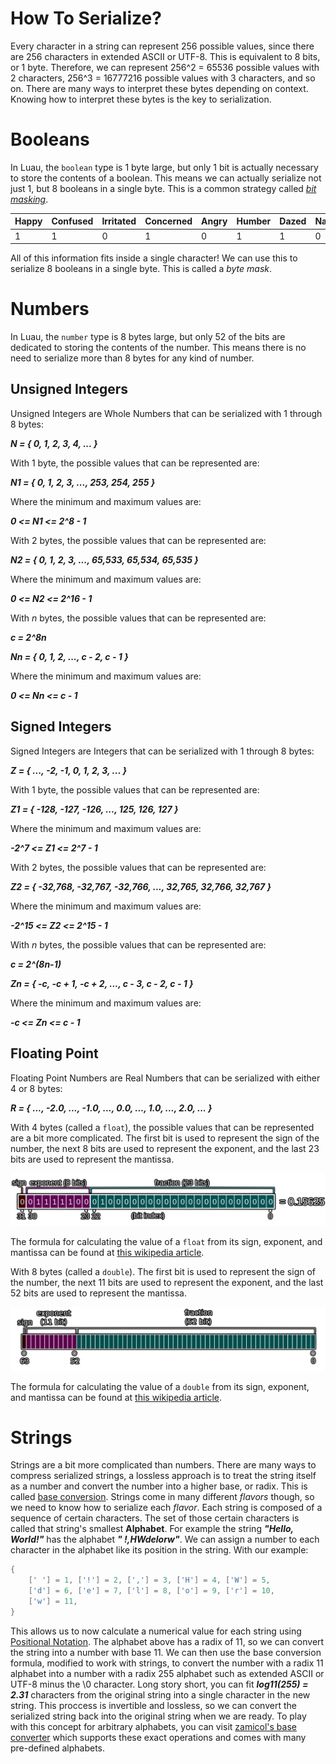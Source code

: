 # How To Serialize?

Every character in a string can represent 256 possible values, since there are 256 characters in extended ASCII or UTF-8. This is equivalent to 8 bits, or 1 byte. Therefore, we can represent 256^2 = 65536 possible values with 2 characters, 256^3 = 16777216 possible values with 3 characters, and so on. There are many ways to interpret these bytes depending on context. Knowing how to interpret these bytes is the key to serialization.

# Booleans

In Luau, the `boolean` type is 1 byte large, but only 1 bit is actually necessary to store the contents of a boolean. This means we can actually serialize not just 1, but 8 booleans in a single byte. This is a common strategy called [*bit masking*](https://en.wikipedia.org/wiki/Mask_(computing)).

| Happy | Confused | Irritated | Concerned | Angry | Humber | Dazed | Nage |
| - | - | - | - | - | - | - | - |
| 1 | 1 | 0 | 1 | 0 | 1 | 1 | 0 |

All of this information fits inside a single character! We can use this to serialize 8 booleans in a single byte. This is called a *byte mask*.

# Numbers

In Luau, the `number` type is 8 bytes large, but only 52 of the bits are dedicated to storing the contents of the number. This means there is no need to serialize more than 8 bytes for any kind of number.

## Unsigned Integers

Unsigned Integers are Whole Numbers that can be serialized with 1 through 8 bytes:

***N = { 0, 1, 2, 3, 4, ... }***

With 1 byte, the possible values that can be represented are:

***N1 = { 0, 1, 2, 3, ..., 253, 254, 255 }***

Where the minimum and maximum values are:

***0 <= N1 <= 2^8 - 1***

With 2 bytes, the possible values that can be represented are:

***N2 = { 0, 1, 2, 3, ..., 65,533, 65,534, 65,535 }***

Where the minimum and maximum values are:

***0 <= N2 <= 2^16 - 1***

With *n* bytes, the possible values that can be represented are:

***c = 2^8n***

***Nn = { 0, 1, 2, ..., c - 2, c - 1 }***

Where the minimum and maximum values are:

***0 <= Nn <= c - 1***

## Signed Integers

Signed Integers are Integers that can be serialized with 1 through 8 bytes:

***Z = { ..., -2, -1, 0, 1, 2, 3, ... }***

With 1 byte, the possible values that can be represented are:

***Z1 = { -128, -127, -126, ..., 125, 126, 127 }***

Where the minimum and maximum values are:

***-2^7 <= Z1 <= 2^7 - 1***

With 2 bytes, the possible values that can be represented are:

***Z2 = { -32,768, -32,767, -32,766, ..., 32,765, 32,766, 32,767 }***

Where the minimum and maximum values are:

***-2^15 <= Z2 <= 2^15 - 1***

With *n* bytes, the possible values that can be represented are:

***c = 2^(8n-1)***

***Zn = { -c, -c + 1, -c + 2, ..., c - 3, c - 2, c - 1 }***

Where the minimum and maximum values are:

***-c <= Zn <= c - 1***

## Floating Point

Floating Point Numbers are Real Numbers that can be serialized with either 4 or 8 bytes:

***R = { ..., -2.0, ..., -1.0, ..., 0.0, ..., 1.0, ..., 2.0, ... }***

With 4 bytes (called a `float`), the possible values that can be represented are a bit more complicated. The first bit is used to represent the sign of the number, the next 8 bits are used to represent the exponent, and the last 23 bits are used to represent the mantissa.

![Floating Point](/floatingpoint.png)

The formula for calculating the value of a `float` from its sign, exponent, and mantissa can be found at [this wikipedia article](https://en.wikipedia.org/wiki/Single-precision_floating-point_format).

With 8 bytes (called a `double`). The first bit is used to represent the sign of the number, the next 11 bits are used to represent the exponent, and the last 52 bits are used to represent the mantissa.

![Double Precision Floating Point](/floatingpointdouble.png)

The formula for calculating the value of a `double` from its sign, exponent, and mantissa can be found at [this wikipedia article](https://en.wikipedia.org/wiki/Double-precision_floating-point_format).

# Strings

Strings are a bit more complicated than numbers. There are many ways to compress serialized strings, a lossless approach is to treat the string itself as a number and convert the number into a higher base, or radix. This is called [base conversion](https://en.wikipedia.org/wiki/Radix). Strings come in many different *flavors* though, so we need to know how to serialize each *flavor*. Each string is composed of a sequence of certain characters. The set of those certain characters is called that string's smallest **Alphabet**. For example the string ***"Hello, World!"*** has the alphabet ***" !,HWdelorw"***. We can assign a number to each character in the alphabet like its position in the string. With our example:
```lua
{
	[' '] = 1, ['!'] = 2, [','] = 3, ['H'] = 4, ['W'] = 5,
	['d'] = 6, ['e'] = 7, ['l'] = 8, ['o'] = 9, ['r'] = 10,
	['w'] = 11,
}
```
This allows us to now calculate a numerical value for each string using [Positional Notation](https://en.wikipedia.org/wiki/Positional_notation). The alphabet above has a radix of 11, so we can convert the string into a number with base 11. We can then use the base conversion formula, modified to work with strings, to convert the number with a radix 11 alphabet into a number with a radix 255 alphabet such as extended ASCII or UTF-8 minus the \0 character. Long story short, you can fit ***log11(255) = 2.31*** characters from the original string into a single character in the new string. This proccess is invertible and lossless, so we can convert the serialized string back into the original string when we are ready. To play with this concept for arbitrary alphabets, you can visit [zamicol's base converter](https://convert.zamicol.com/) which supports these exact operations and comes with many pre-defined alphabets.